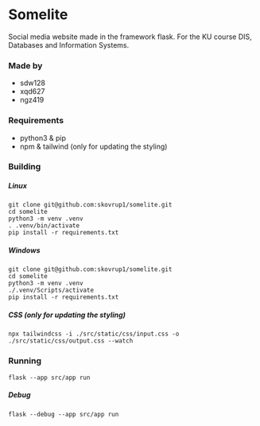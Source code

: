 # Somelite
Social media website made in the framework flask.
For the KU course DIS, Databases and Information Systems.

### Made by
- sdw128
- xqd627
- ngz419

### Requirements
- python3 & pip
- npm & tailwind (only for updating the styling)

### Building
##### Linux
```
git clone git@github.com:skovrup1/somelite.git
cd somelite
python3 -m venv .venv
. .venv/bin/activate
pip install -r requirements.txt
```
##### Windows
```
git clone git@github.com:skovrup1/somelite.git
cd somelite
python3 -m venv .venv
./.venv/Scripts/activate
pip install -r requirements.txt
```
##### CSS (only for updating the styling)
```
npx tailwindcss -i ./src/static/css/input.css -o ./src/static/css/output.css --watch
```
### Running
```
flask --app src/app run
```
##### Debug
```
flask --debug --app src/app run
```
